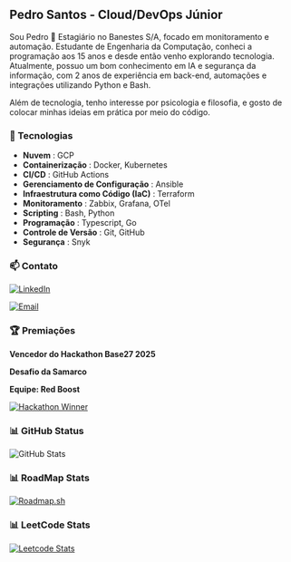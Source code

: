 ## Pedro Santos - Cloud/DevOps Júnior

Sou Pedro 👋 Estagiário no Banestes S/A, focado em monitoramento e automação. Estudante de Engenharia da Computação, conheci a programação aos 15 anos e desde então venho explorando tecnologia. Atualmente, possuo um bom conhecimento em IA e segurança da informação, com 2 anos de experiência em back-end, automações e integrações utilizando Python e Bash.

Além de tecnologia, tenho interesse por psicologia e filosofia, e gosto de colocar minhas ideias em prática por meio do código.

### 🔧 Tecnologias

* **Nuvem** : GCP
* **Containerização** : Docker, Kubernetes
* **CI/CD** : GitHub Actions
* **Gerenciamento de Configuração** : Ansible
* **Infraestrutura como Código (IaC)** : Terraform
* **Monitoramento** : Zabbix, Grafana, OTel
* **Scripting** : Bash, Python
* **Programação** : Typescript, Go
* **Controle de Versão** : Git, GitHub
* **Segurança** : Snyk

### 📫 Contato

[![LinkedIn](https://img.shields.io/badge/LinkedIn-Perfil-blue?style=for-the-badge&logo=linkedin&logoColor=white)](https://www.linkedin.com/in/pedrosantosh/)

[![Email](https://img.shields.io/badge/Email-Enviar-green?style=for-the-badge&logo=gmail&logoColor=white)](mailto:santos.pedroh26@gmail.com)

### 🏆 Premiações

**Vencedor do Hackathon Base27 2025** 

**Desafio da Samarco**

**Equipe: Red Boost**

[![Hackathon Winner](https://img.shields.io/badge/Hackathon_Winner-2025-2e2e2e?style=for-the-badge&logo=trophy&logoColor=gold&labelColor=FFD700)](https://www.linkedin.com/posts/base27hub_96-talentos-reunidos-3-dias-intensos-e-um-activity-7366102932536078336-RcEW?utm_source=share&utm_medium=member_desktop&rcm=ACoAADzmHSYBtoHLnoPutSXWjhAU1wrlGg0l8xw)

### 📊 GitHub Status

![GitHub Stats](https://github-readme-stats.vercel.app/api?username=hPedroSantos&show_icons=true&theme=radical)

### 📊 RoadMap Stats

[![Roadmap.sh](https://api.roadmap.sh/v1-badge/tall/68f65b2517747caa5a23c841?variant=dark)](https://roadmap.sh/u/hpedrosantos)

### 📊 LeetCode Stats

[![Leetcode Stats](https://leetcard.jacoblin.cool/hpedrossantos)](https://leetcode.com/mhmdio)
